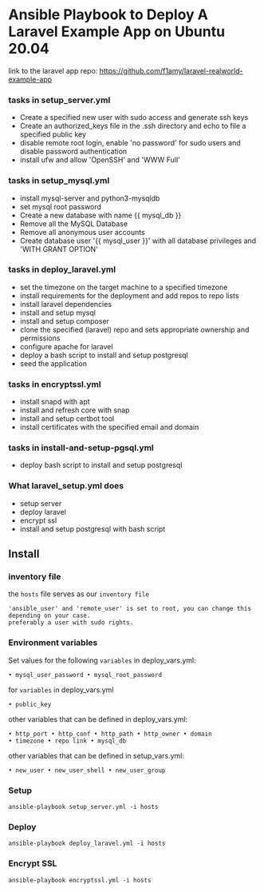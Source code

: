 # Ansible Playbook to Deploy A Laravel Example App on Ubuntu 20.04
link to the laravel app repo: https://github.com/f1amy/laravel-realworld-example-app

### tasks in setup_server.yml
- Create a specified new user with sudo access and generate ssh keys
- Create an authorized_keys file in the .ssh directory and echo to file a specified public key
- disable remote root login, enable 'no password' for sudo users and disable password authentication
- install ufw and allow 'OpenSSH' and 'WWW Full'

### tasks in setup_mysql.yml
- install mysql-server and python3-mysqldb
- set mysql root password
- Create a new database with name {{ mysql_db }}
- Remove all the MySQL Database
- Remove all anonymous user accounts
- Create database user '{{ mysql_user }}' with all database privileges and 'WITH GRANT OPTION'

### tasks in deploy_laravel.yml 
- set the timezone on the target machine to a specified timezone
- install requirements for the deployment and add repos to repo lists
- install laravel dependencies
- install and setup mysql
- install and setup composer
- clone the specified (laravel) repo and sets appropriate ownership and permissions
- configure apache for laravel
- deploy a bash script to install and setup postgresql
- seed the application

### tasks in encryptssl.yml 
- install snapd with apt
- install and refresh core with snap
- install and setup certbot tool
- install certificates with the specified email and domain

### tasks in install-and-setup-pgsql.yml
- deploy bash script to install and setup postgresql

### What laravel_setup.yml does
- setup server
- deploy laravel
- encrypt ssl
- install and setup postgresql with bash script

## Install
### inventory file
the `hosts` file serves as our `inventory file` 
```
'ansible_user' and 'remote_user' is set to root, you can change this depending on your case.
preferably a user with sudo rights.
```

### Environment variables
Set values for the following `variables` in deploy_vars.yml:
```
• mysql_user_password • mysql_root_password
```
for `variables` in deploy_vars.yml
```
• public_key
```
other variables that can be defined in deploy_vars.yml:
```
• http_port • http_conf • http_path • http_owner • domain 
• timezone • repo link • mysql_db
```
other variables that can be defined in setup_vars.yml:
```
• new_user • new_user_shell • new_user_group
```

### Setup
```
ansible-playbook setup_server.yml -i hosts
```
### Deploy
```
ansible-playbook deploy_laravel.yml -i hosts
```

### Encrypt SSL
```
ansible-playbook encryptssl.yml -i hosts
```
